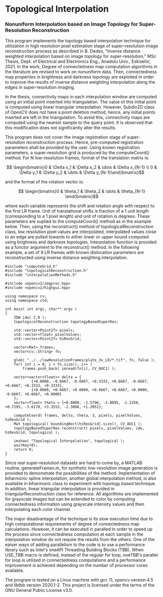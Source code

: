 # Topological Interpolation
### Nonuniform Interpolation based on Image Topology for Super-Resolution Reconstruction

This program implements the topology based interpolation technique for utilization in high resolution pixel estimation stage of super-resolution image reconstruction process as described in 
B. Dedes, "Inverse distance weighted interpolation based on image topology for super-resolution," MSc Thesis, Dept. of Electrical and Electronics Eng., Anadolu Univ., Eskisehir, 2021. In the 
work, Degree of connectedness map computation algorithms in the literature are revised to work on nonuniform data. Then, connectedness map properties in brightness and darkness topology are 
exploited in order to improve the results of inverse distance weighting interpolation along the edges in super-resolution imaging.

In the thesis, connectivity maps in each interpolation window are computed using an initial point inserted into triangulation. The value of this initial point is computed using linear 
triangular interpolation. However, Subdiv2D class of OpenCV does not have a point deletion method, hence, any initial points inserted are left in the triangulation. To avoid this, connectivity 
maps are computed using the nearest sample to the query point. It is observed that this modificaiton does not significantly alter the results.

This program does not cover the image registration stage of super-resolution reconstruction process. Hence, pre-computed registration parameters shall be provided by the user. Using known
registration parameters, a super-resolution grid is produced by the computeCoord() method. For N low-resolution frames, format of the translation matrix is:
```math
          \begin{bmatrix}0 & \Delta x_1 & \Delta x_2 & \dots & \Delta x_{N-1} \\  0 & \Delta y_1 & \Delta y_2 & \dots & \Delta y_{N-1}\end{bmatrix}
```
and the format of the rotation vector is:
```math
          \begin{bmatrix}0 & \theta_1 & \theta_2 & \dots & \theta_{N-1} \end{bmatrix}
```
where each variable represents the shift and rotation angle with respect to the first LR frame. Unit of translational shifts is fraction of a 1 unit length (corresponding to a 1 pixel length) 
and unit of rotation is degrees. These parameters are suplied to the computeCoord() method as in the example below. Then, using the reconstruct() method of topologicalReconstruction class, low 
resolution pixel values are interpolated, interpolated values close to an edge are pulled towards to either lower or upper bound computed using brighness and darkness topologies. Interpolation 
function is provided as a functor argument to the reconstruct() method. In the following example, a set of 9 LR frames with known dislocation parameters are reconstructed using inverse distance 
weighting interpolation.


```
#include "computeGrid.h"
#include "topologicalReconstruction.h"
#include "interpolationMethods.h"

#include <opencv2/imgproc.hpp>
#include <opencv2/highgui.hpp>

using namespace cv;
using namespace std;

int main( int argc, char** argv )
{
    IDW idw( 2.0 );
    topologicalReconstruction topologyBasedSuperRes;

    std::vector<Point2f> pixels;
    std::vector<float> pixelValues;
    std::vector<Point2f> hiResGrid;

    vector<Mat> frames;
    vector<cv::String> fn;

    glob( "../../lowResolutionFrames/plate_3x_LR/*.tif", fn, false );
    for( int i = 0; i < fn.size(); i++ )
        frames.push_back( imread(fn[i], CV_8UC1) );

    vector<vector<float>> delta = {
            {+0.0000, -0.6667, -0.6667, +0.3333, +0.6667, -0.6667, +0.6667, +0.3333, +0.3333},
            {+0.0000, +0.6667, +0.0000, +0.6667, +0.6667, +0.0000, -0.6667, +0.6667, +0.0000}
    };
    vector<float> theta = {+0.0000, -1.5796, -3.0695, -1.2258, +0.7295, -3.6170, +3.3553, -2.3098, +1.2052};

    computeCoord( frames, delta, theta, 3, pixels, pixelValues, hiResGrid );
    Mat topological( boundingRect(hiResGrid).size(), CV_8UC1 );
    topologyBasedSuperRes.reconstruct( pixels, pixelValues, idw, hiResGrid, topological );

    imshow( "Topological Interpolation", topological );
    waitKey(0);
    return 0;
}
```

Since real super-resolution datasets are hard to come by, a MATLAB routine, generateFrames.m, for synthetic low-resolution image generation is provided to demonstrate the possibilities of the 
method. Implementation of biharmonic spline interpolation, another global interpolation method, is also available in biharmonic class to experiment with topology based technique. In addition, 
linear triangular interpolation is provided in triangularReconstruction class for reference. All algorithms are implemented for grayscale images but can be extended to color by computing 
connectedness information using grayscale intensity values and then interpolating each color channel.

The major disadvantage of the technique is its slow execution time due to high computational requirements of degree of connectedness map calculations. However, it can be executed in paralled 
in order to speed up the process since connectedness computation at each sample in the interpolation window do not require the results from the others. One of the eaiser ways of adding 
parallelism to the code is to use a performance library such as Intel's oneAPI Threading Building Blocks (TBB). When USE_TBB macro is defined, instead of the regular for loop, oneTBB's 
parallel for loop is utilized in connectedness computations and a performance improvement is achieved depending on the number of processor cores available.

The program is tested on a Linux machine with gcc 11, opencv version 4.5 and libtbb version 2020.1-2. This project is licensed under the terms of the GNU General Public License v3.0.

